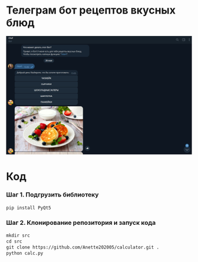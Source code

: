 # Телеграм бот рецептов вкусных блюд
![Интерфейс калькулятора](https://github.com/Anette202005/Telegram_bot_Chef/blob/master/static/img/bot.png?raw=true)
# Код
### Шаг 1. Подгрузить библиотеку
```
pip install PyQt5
```
### Шаг 2. Клонирование репозитория и запуск кода
```
mkdir src
cd src
git clone https://github.com/Anette202005/calculator.git .
python calc.py
```
